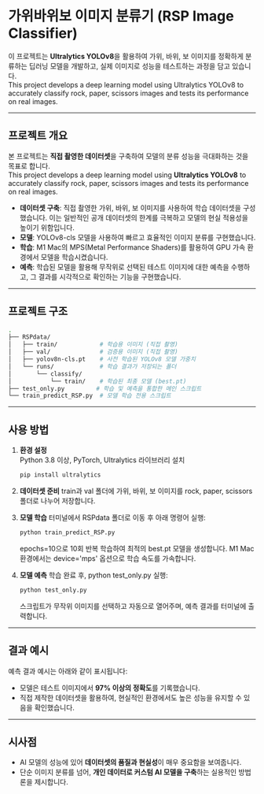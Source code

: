 # 가위바위보 이미지 분류기 (RSP Image Classifier)

이 프로젝트는 **Ultralytics YOLOv8**을 활용하여 가위, 바위, 보 이미지를 정확하게 분류하는 딥러닝 모델을 개발하고, 실제 이미지로 성능을 테스트하는 과정을 담고 있습니다.<br>
This project develops a deep learning model using Ultralytics YOLOv8 to accurately classify rock, paper, scissors images and tests its performance on real images.

---

## 프로젝트 개요

본 프로젝트는 **직접 촬영한 데이터셋**을 구축하여 모델의 분류 성능을 극대화하는 것을 목표로 합니다.<br>
This project develops a deep learning model using **Ultralytics YOLOv8** to accurately classify rock, paper, scissors images and tests its performance on real images.

- **데이터셋 구축**: 직접 촬영한 가위, 바위, 보 이미지를 사용하여 학습 데이터셋을 구성했습니다. 이는 일반적인 공개 데이터셋의 한계를 극복하고 모델의 현실 적용성을 높이기 위함입니다.  
- **모델**: YOLOv8-cls 모델을 사용하여 빠르고 효율적인 이미지 분류를 구현했습니다.  
- **학습**: M1 Mac의 MPS(Metal Performance Shaders)를 활용하여 GPU 가속 환경에서 모델을 학습시켰습니다.  
- **예측**: 학습된 모델을 활용해 무작위로 선택된 테스트 이미지에 대한 예측을 수행하고, 그 결과를 시각적으로 확인하는 기능을 구현했습니다.  

---

## 프로젝트 구조

   
   ```bash
   .
   ├── RSPdata/
   │   ├── train/            # 학습용 이미지 (직접 촬영)
   │   ├── val/              # 검증용 이미지 (직접 촬영)
   │   ├── yolov8n-cls.pt    # 사전 학습된 YOLOv8 모델 가중치
   │   └── runs/             # 학습 결과가 저장되는 폴더
   │       └── classify/
   │           └── train/    # 학습된 최종 모델 (best.pt)
   ├── test_only.py         # 학습 및 예측을 통합한 메인 스크립트
   └── train_predict_RSP.py  # 모델 학습 전용 스크립트
   
   ```
---

## 사용 방법

1. **환경 설정**  
   Python 3.8 이상, PyTorch, Ultralytics 라이브러리 설치
   ```bash
   pip install ultralytics
   ```

2. **데이터셋 준비**
train과 val 폴더에 가위, 바위, 보 이미지를 rock, paper, scissors 폴더로 나누어 저장합니다.

3. **모델 학습**
터미널에서 RSPdata 폴더로 이동 후 아래 명령어 실행:
   ```bash
   python train_predict_RSP.py
   ```

   epochs=10으로 10회 반복 학습하여 최적의 best.pt 모델을 생성합니다.
   M1 Mac 환경에서는 device='mps' 옵션으로 학습 속도를 가속합니다.

4. **모델 예측**
학습 완료 후, python test_only.py 실행:

   ```bash
   python test_only.py
   ```

   스크립트가 무작위 이미지를 선택하고 자동으로 열어주며, 예측 결과를 터미널에 출력합니다.

---

## 결과 예시

예측 결과 예시는 아래와 같이 표시됩니다:

- 모델은 테스트 이미지에서 **97% 이상의 정확도**를 기록했습니다.  
- 직접 제작한 데이터셋을 활용하여, 현실적인 환경에서도 높은 성능을 유지할 수 있음을 확인했습니다.

---

## 시사점

- AI 모델의 성능에 있어 **데이터셋의 품질과 현실성**이 매우 중요함을 보여줍니다.  
- 단순 이미지 분류를 넘어, **개인 데이터로 커스텀 AI 모델을 구축**하는 실용적인 방법론을 제시합니다.


